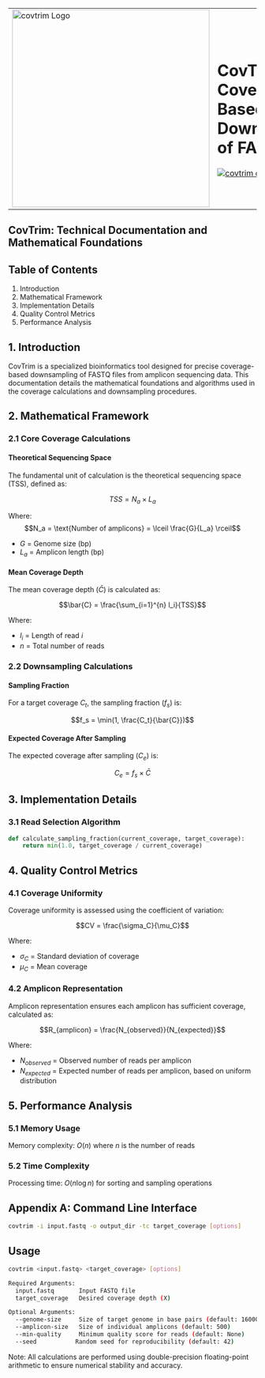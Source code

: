 <table align="center" style="margin: 0px auto;">
  <tr>
    <td>
      <img src="https://raw.githubusercontent.com/phac-nml/covtrim/main/extra/covtrim_logo.svg" alt="covtrim Logo" width="400" height="auto"/>
    </td>
    <td>
      <h1>CovTrim: Coverage-Based Downsampling of FASTQ Files</h1>
<a href="https://anaconda.org/gosahan/covtrim">
  <img src="https://anaconda.org/gosahan/covtrim/badges/version.svg" alt="covtrim on Anaconda"/>
</a>
<a href="">
  <img src="https://anaconda.org/gosahan/covtrim/badges/platforms.svg"/>        
</a>
<a href="">
  <img src="https://anaconda.org/gosahan/covtrim/badges/latest_release_date.svg"/>        
</a>
    </td>
  </tr>
</table>

## CovTrim: Technical Documentation and Mathematical Foundations

## Table of Contents
1. Introduction
2. Mathematical Framework
3. Implementation Details
4. Quality Control Metrics
5. Performance Analysis
<!-- 4. Coverage Calculations -->

## 1. Introduction

CovTrim is a specialized bioinformatics tool designed for precise coverage-based downsampling of FASTQ files from amplicon sequencing data. This documentation details the mathematical foundations and algorithms used in the coverage calculations and downsampling procedures.

## 2. Mathematical Framework

### 2.1 Core Coverage Calculations

#### Theoretical Sequencing Space
The fundamental unit of calculation is the theoretical sequencing space (TSS), defined as:

$$TSS = N_a \times L_a$$

Where:
$$N_a = \text{Number of amplicons} = \lceil \frac{G}{L_a} \rceil$$

- $G$ = Genome size (bp)
- $L_a$ = Amplicon length (bp)

#### Mean Coverage Depth
The mean coverage depth ($\bar{C}$) is calculated as:

$$\bar{C} = \frac{\sum_{i=1}^{n} l_i}{TSS}$$

Where:
- $l_i$ = Length of read $i$
- $n$ = Total number of reads

### 2.2 Downsampling Calculations

#### Sampling Fraction
For a target coverage $C_t$, the sampling fraction ($f_s$) is:

$$f_s = \min(1, \frac{C_t}{\bar{C}})$$

#### Expected Coverage After Sampling
The expected coverage after sampling ($C_e$) is:

$$C_e = f_s \times \bar{C}$$

## 3. Implementation Details

### 3.1 Read Selection Algorithm
```python
def calculate_sampling_fraction(current_coverage, target_coverage):
    return min(1.0, target_coverage / current_coverage)
```

<!-- ### 3.2 Quality-Aware Sampling (Conceptual Only)
Quality-aware sampling can be applied based on average read quality $Q_{read}$, defined as:

$$Q_{read} = \frac{1}{L}\sum_{i=1}^{L} q_i$$

Where:
- $L$ = Read length
- $q_i$ = Quality score at position $i$ -->

<!-- ## 4. Coverage Calculations

### 4.1 Amplicon-Specific Considerations (Conceptual Only)
For tiling amplicon designs, coverage can be calculated per amplicon region (not directly implemented in this tool):
$$C_{amplicon} = \frac{\sum_{r \in R_a} l_r}{L_a}$$

Where:
- $R_a$ = Reads mapping to amplicon $a$
- $l_r$ = Length of read $r$

### 4.2 Genome-Wide Coverage (Conceptual Only)
The genome-wide coverage estimate accounts for amplicon overlap:

$$C_{genome} = \frac{\sum_{a=1}^{N_a} C_{amplicon}(a) \times L_a}{G}$$ -->

## 4. Quality Control Metrics

### 4.1 Coverage Uniformity
Coverage uniformity is assessed using the coefficient of variation:

$$CV = \frac{\sigma_C}{\mu_C}$$

Where:
- $\sigma_C$ = Standard deviation of coverage
- $\mu_C$ = Mean coverage

### 4.2 Amplicon Representation
Amplicon representation ensures each amplicon has sufficient coverage, calculated as:

$$R_{amplicon} = \frac{N_{observed}}{N_{expected}}$$

Where: 
- $N_{observed}$ = Observed number of reads per amplicon
- $N_{expected}$ = Expected number of reads per amplicon, based on uniform distribution
## 5. Performance Analysis

### 5.1 Memory Usage
Memory complexity: $O(n)$ where $n$ is the number of reads

### 5.2 Time Complexity
Processing time: $O(n \log n)$ for sorting and sampling operations

## Appendix A: Command Line Interface

```bash
covtrim -i input.fastq -o output_dir -tc target_coverage [options]
```
## Usage
```bash
covtrim <input.fastq> <target_coverage> [options]

Required Arguments:
  input.fastq       Input FASTQ file
  target_coverage   Desired coverage depth (X)

Optional Arguments:
  --genome-size     Size of target genome in base pairs (default: 16000)
  --amplicon-size   Size of individual amplicons (default: 500)
  --min-quality     Minimum quality score for reads (default: None)
  --seed           Random seed for reproducibility (default: 42)
```

Note: All calculations are performed using double-precision floating-point arithmetic to ensure numerical stability and accuracy.
